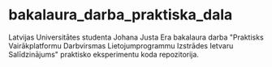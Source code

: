 # bakalaura_darba_praktiska_dala
Latvijas Universitātes studenta Johana Justa Era bakalaura darba "Praktisks Vairākplatformu Darbvirsmas Lietojumprogrammu Izstrādes Ietvaru Salīdzinājums" praktisko eksperimentu koda repozitorija.
